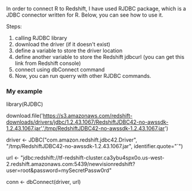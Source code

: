 In order to connect R to Redshift, I have used RJDBC package, which is a JDBC connector written for R. Below, you can see how to use it. 

Steps:
1. calling RJDBC library
2. download the driver (if it doesn't exist)
3. define a variable to store the driver location
4. define another variable to store the Redshift jdbcurl (you can get this link from Redshift console)
5. connect using dbConnect command
6. Now, you can run querry with other RJDBC commands. 


### My example

library(RJDBC)

download.file('https://s3.amazonaws.com/redshift-downloads/drivers/jdbc/1.2.43.1067/RedshiftJDBC42-no-awssdk-1.2.43.1067.jar','/tmp/RedshiftJDBC42-no-awssdk-1.2.43.1067.jar')

driver <- JDBC("com.amazon.redshift.jdbc42.Driver", "/tmp/RedshiftJDBC42-no-awssdk-1.2.43.1067.jar", identifier.quote="`")

url <- "jdbc:redshift://tf-redshift-cluster.ca3ybu4spx0o.us-west-2.redshift.amazonaws.com:5439/newvisionredshift?user=root&password=mySecretPassw0rd"

conn <- dbConnect(driver, url)